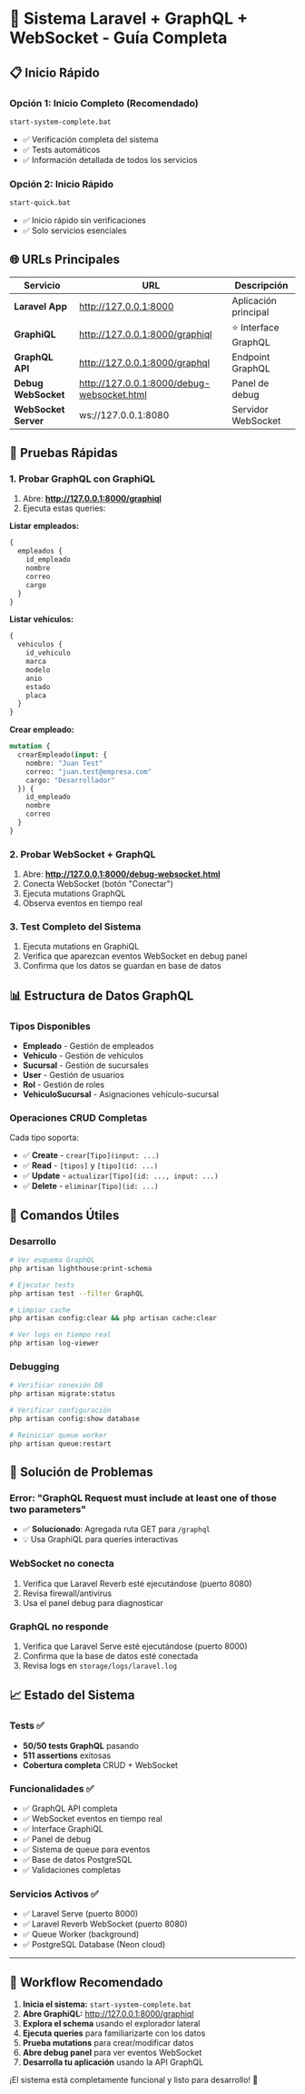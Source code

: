 # 🚀 Sistema Laravel + GraphQL + WebSocket - Guía Completa

## 📋 Inicio Rápido

### Opción 1: Inicio Completo (Recomendado)
```bash
start-system-complete.bat
```
- ✅ Verificación completa del sistema
- ✅ Tests automáticos
- ✅ Información detallada de todos los servicios

### Opción 2: Inicio Rápido
```bash
start-quick.bat
```
- ✅ Inicio rápido sin verificaciones
- ✅ Solo servicios esenciales

## 🌐 URLs Principales

| Servicio | URL | Descripción |
|----------|-----|-------------|
| **Laravel App** | http://127.0.0.1:8000 | Aplicación principal |
| **GraphiQL** | http://127.0.0.1:8000/graphiql | ⭐ Interface GraphQL |
| **GraphQL API** | http://127.0.0.1:8000/graphql | Endpoint GraphQL |
| **Debug WebSocket** | http://127.0.0.1:8000/debug-websocket.html | Panel de debug |
| **WebSocket Server** | ws://127.0.0.1:8080 | Servidor WebSocket |

## 🧪 Pruebas Rápidas

### 1. Probar GraphQL con GraphiQL
1. Abre: **http://127.0.0.1:8000/graphiql**
2. Ejecuta estas queries:

**Listar empleados:**
```graphql
{
  empleados {
    id_empleado
    nombre
    correo
    cargo
  }
}
```

**Listar vehículos:**
```graphql
{
  vehiculos {
    id_vehiculo
    marca
    modelo
    anio
    estado
    placa
  }
}
```

**Crear empleado:**
```graphql
mutation {
  crearEmpleado(input: {
    nombre: "Juan Test"
    correo: "juan.test@empresa.com"
    cargo: "Desarrollador"
  }) {
    id_empleado
    nombre
    correo
  }
}
```

### 2. Probar WebSocket + GraphQL
1. Abre: **http://127.0.0.1:8000/debug-websocket.html**
2. Conecta WebSocket (botón "Conectar")
3. Ejecuta mutations GraphQL
4. Observa eventos en tiempo real

### 3. Test Completo del Sistema
1. Ejecuta mutations en GraphiQL
2. Verifica que aparezcan eventos WebSocket en debug panel
3. Confirma que los datos se guardan en base de datos

## 📊 Estructura de Datos GraphQL

### Tipos Disponibles
- **Empleado** - Gestión de empleados
- **Vehiculo** - Gestión de vehículos
- **Sucursal** - Gestión de sucursales
- **User** - Gestión de usuarios
- **Rol** - Gestión de roles
- **VehiculoSucursal** - Asignaciones vehículo-sucursal

### Operaciones CRUD Completas
Cada tipo soporta:
- ✅ **Create** - `crear[Tipo](input: ...)`
- ✅ **Read** - `[tipos]` y `[tipo](id: ...)`
- ✅ **Update** - `actualizar[Tipo](id: ..., input: ...)`
- ✅ **Delete** - `eliminar[Tipo](id: ...)`

## 🔧 Comandos Útiles

### Desarrollo
```bash
# Ver esquema GraphQL
php artisan lighthouse:print-schema

# Ejecutar tests
php artisan test --filter GraphQL

# Limpiar cache
php artisan config:clear && php artisan cache:clear

# Ver logs en tiempo real
php artisan log-viewer
```

### Debugging
```bash
# Verificar conexión DB
php artisan migrate:status

# Verificar configuración
php artisan config:show database

# Reiniciar queue worker
php artisan queue:restart
```

## 🚨 Solución de Problemas

### Error: "GraphQL Request must include at least one of those two parameters"
- ✅ **Solucionado**: Agregada ruta GET para `/graphql`
- 💡 Usa GraphiQL para queries interactivas

### WebSocket no conecta
1. Verifica que Laravel Reverb esté ejecutándose (puerto 8080)
2. Revisa firewall/antivirus
3. Usa el panel debug para diagnosticar

### GraphQL no responde
1. Verifica que Laravel Serve esté ejecutándose (puerto 8000)
2. Confirma que la base de datos esté conectada
3. Revisa logs en `storage/logs/laravel.log`

## 📈 Estado del Sistema

### Tests ✅
- **50/50 tests GraphQL** pasando
- **511 assertions** exitosas
- **Cobertura completa** CRUD + WebSocket

### Funcionalidades ✅
- ✅ GraphQL API completa
- ✅ WebSocket eventos en tiempo real
- ✅ Interface GraphiQL
- ✅ Panel de debug
- ✅ Sistema de queue para eventos
- ✅ Base de datos PostgreSQL
- ✅ Validaciones completas

### Servicios Activos ✅
- ✅ Laravel Serve (puerto 8000)
- ✅ Laravel Reverb WebSocket (puerto 8080)
- ✅ Queue Worker (background)
- ✅ PostgreSQL Database (Neon cloud)

---

## 🎯 Workflow Recomendado

1. **Inicia el sistema:** `start-system-complete.bat`
2. **Abre GraphiQL:** http://127.0.0.1:8000/graphiql
3. **Explora el schema** usando el explorador lateral
4. **Ejecuta queries** para familiarizarte con los datos
5. **Prueba mutations** para crear/modificar datos
6. **Abre debug panel** para ver eventos WebSocket
7. **Desarrolla tu aplicación** usando la API GraphQL

¡El sistema está completamente funcional y listo para desarrollo! 🚀
